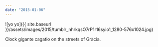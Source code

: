 ```yaml
---
date: "2015-01-06"
---
```


![yo yo]({{ site.baseurl }}/assets/images/2015/tumblr_nhrkqsO7rP1r16syio1_1280-576x1024.jpg)

Clock gigante cagatio on the streets of Gràcia.
